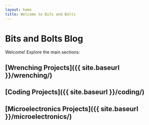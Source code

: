 ```yaml
---
layout: home
title: Welcome to Bits and Bolts
---
```


# Bits and Bolts Blog

Welcome! Explore the main sections:

## [Wrenching Projects]({{ site.baseurl }}/wrenching/)
## [Coding Projects]({{ site.baseurl }}/coding/)
## [Microelectronics Projects]({{ site.baseurl }}/microelectronics/) 